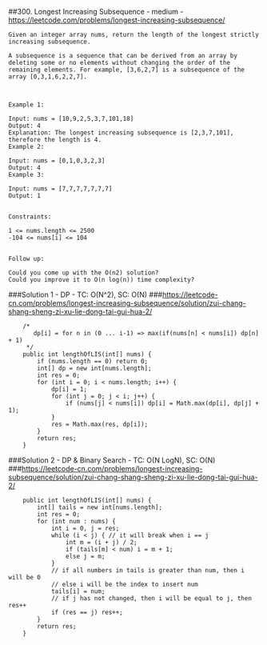 ##300. Longest Increasing Subsequence - medium - https://leetcode.com/problems/longest-increasing-subsequence/
```
Given an integer array nums, return the length of the longest strictly increasing subsequence.

A subsequence is a sequence that can be derived from an array by deleting some or no elements without changing the order of the remaining elements. For example, [3,6,2,7] is a subsequence of the array [0,3,1,6,2,2,7].

 

Example 1:

Input: nums = [10,9,2,5,3,7,101,18]
Output: 4
Explanation: The longest increasing subsequence is [2,3,7,101], therefore the length is 4.
Example 2:

Input: nums = [0,1,0,3,2,3]
Output: 4
Example 3:

Input: nums = [7,7,7,7,7,7,7]
Output: 1
 

Constraints:

1 <= nums.length <= 2500
-104 <= nums[i] <= 104
 

Follow up:

Could you come up with the O(n2) solution?
Could you improve it to O(n log(n)) time complexity?
```
###Solution 1 - DP - TC: O(N^2), SC: O(N)
###https://leetcode-cn.com/problems/longest-increasing-subsequence/solution/zui-chang-shang-sheng-zi-xu-lie-dong-tai-gui-hua-2/
```
    /*
       dp[i] = for n in (0 ... i-1) => max(if(nums[n] < nums[i]) dp[n] + 1)
     */
    public int lengthOfLIS(int[] nums) {
        if (nums.length == 0) return 0;
        int[] dp = new int[nums.length];
        int res = 0;
        for (int i = 0; i < nums.length; i++) {
            dp[i] = 1;
            for (int j = 0; j < i; j++) {
                if (nums[j] < nums[i]) dp[i] = Math.max(dp[i], dp[j] + 1);
            }
            res = Math.max(res, dp[i]);
        }
        return res;
    }
```

###Solution 2 - DP & Binary Search - TC: O(N LogN), SC: O(N)
###https://leetcode-cn.com/problems/longest-increasing-subsequence/solution/zui-chang-shang-sheng-zi-xu-lie-dong-tai-gui-hua-2/
```
    public int lengthOfLIS(int[] nums) {
        int[] tails = new int[nums.length];
        int res = 0;
        for (int num : nums) {
            int i = 0, j = res;
            while (i < j) { // it will break when i == j
                int m = (i + j) / 2;
                if (tails[m] < num) i = m + 1;
                else j = m;
            }
            // if all numbers in tails is greater than num, then i will be 0
            // else i will be the index to insert num
            tails[i] = num;
            // if j has not changed, then i will be equal to j, then res++
            if (res == j) res++;
        }
        return res;
    }
```